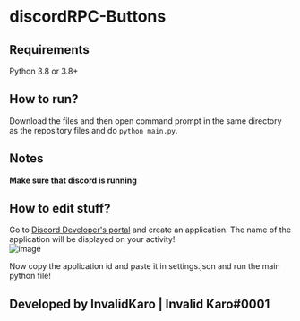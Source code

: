# discordRPC-Buttons

## Requirements
Python 3.8 or 3.8+

## How to run?
Download the files and then open command prompt in the same directory as the repository files and do `python main.py`.

## Notes
**__Make sure that discord is running__**

## How to edit stuff?
Go to [Discord Developer's portal](https://discord.com/developers) and create an application. The name of the application will be displayed on your activity!  
![image](https://cdn.discordapp.com/attachments/954829907534446613/963508766601510942/unknown.png?size=4096)

Now copy the application id and paste it in settings.json and run the main python file!

## Developed by InvalidKaro | Invalid Karo#0001
